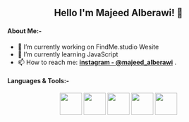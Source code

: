 <h2 align="center">Hello I'm Majeed Alberawi! 👋</h3>

#### About Me:-
- 🔭 I’m currently working on FindMe.studio Wesite
- 🌱 I’m currently learning JavaScript
- 📫 How to reach me: **[instagram - @majeed_alberawi](https://www.instagram.com/majeed_alberawi/)** .

#### Languages & Tools:-
<p align="center">
  <img src="https://www.svgrepo.com/show/353884/html-5.svg" width="50px">
  <img src="https://www.svgrepo.com/show/353623/css-3.svg" width="50px">
  <img src="https://www.svgrepo.com/show/374068/scss.svg" width="50px">
  <img src="https://www.svgrepo.com/show/303206/javascript-logo.svg" width="50px">
  <img src="https://www.svgrepo.com/show/452234/java.svg" width="50px">
</p>

<!--
**Majeed-Alberawi/Majeed-Alberawi** is a ✨ _special_ ✨ repository because its `README.md` (this file) appears on your GitHub profile.

Here are some ideas to get you started:
- 👯 I’m looking to collaborate on ...
- 🤔 I’m looking for help with ...
- 💬 Ask me about ...
- 😄 Pronouns: ...
- ⚡ Fun fact: ...
-->
